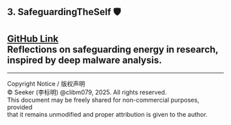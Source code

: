 ## 3. **SafeguardingTheSelf** 🛡️
[GitHub Link](https://github.com/clibm079/SafeguardingTheSelf)  
Reflections on safeguarding energy in research, inspired by deep malware analysis.
---

______________________________________________________________
Copyright Notice / 版权声明  
© Seeker (李标明) @clibm079, 2025. All rights reserved.  
This document may be freely shared for non-commercial purposes, provided  
that it remains unmodified and proper attribution is given to the author. 
